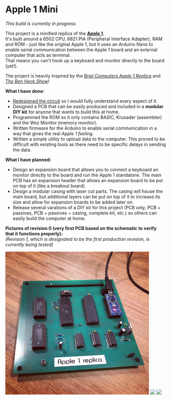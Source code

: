 # Apple 1 Mini

*This build is currently in progress*

This project is a minified replica of the [**Apple 1**](https://en.wikipedia.org/wiki/Apple_I).  
It's built around a 6502 CPU, 6821 PIA (Peripheral Interface Adapter), RAM and ROM - just like the original Apple 1, but it uses an Arduino Nano to enable serial communication between the Apple 1 board and an external computer that acts as terminal.  
That means you can't hook up a keyboard and monitor directly to the board (yet!).  

The project is heavily inspired by the [*Briel Computers Apple 1 Replica*](http://www.brielcomputers.com/wordpress/?cat=17) and [*The Ben Heck Show*](https://github.com/thebenheckshow/158-tbhs-apple-1-replica)!

**What I have done:**
- [Redesigned the circuit](https://github.com/DutchMaker/Apple-1-Mini/blob/master/design/DesignSpark/revision1/schematic%20-%20Schematic.pdf) so I would fully understand every aspect of it.
- Designed a PCB that can be easily produced and included in a **modular DIY kit** for anyone that wants to build this at home.
- Programmed the ROM so it only contains BASIC, Krusader (assembler) and the Woz Monitor (memory monitor).
- Written firmware for the Arduino to enable serial communication in a way that gives the real *Apple 1 feeling*.
- Written a simple utility to upload data to the computer. This proved to be difficult with existing tools as there need to be specific delays in sending the data.

**What I have planned:**
- Design an expansion board that allows you to connect a keyboard an monitor directly to the board and run the Apple 1 standalone. The main PCB has an expansion header that allows an expansion board to be put on top of it (like a breakout board).
- Design a modular casing with laser cut parts. The casing will house the main board, but additional layers can be put on top of it to increase its size and allow for expansion boards to be added later on.
- Release several varations of a DIY kit for this project (PCB only, PCB + passives, PCB + passives + casing, complete kit, etc.) so others can easily build the computer at home.

**Pictures of revision 0 (very first PCB based on the schematic to verify that it functions properly):**  
*(Revision 1, which is designated to be the first production revision, is currently being tested)*  

<img src="https://github.com/DutchMaker/Apple-1-Mini/raw/master/docs/revision0.jpg" width="450" />  
<img src="https://github.com/DutchMaker/Apple-1-Mini/raw/master/docs/screenshot.png" width="450" />  
<img src="https://github.com/DutchMaker/Apple-1-Mini/raw/master/docs/running_basic.png" width="240" />